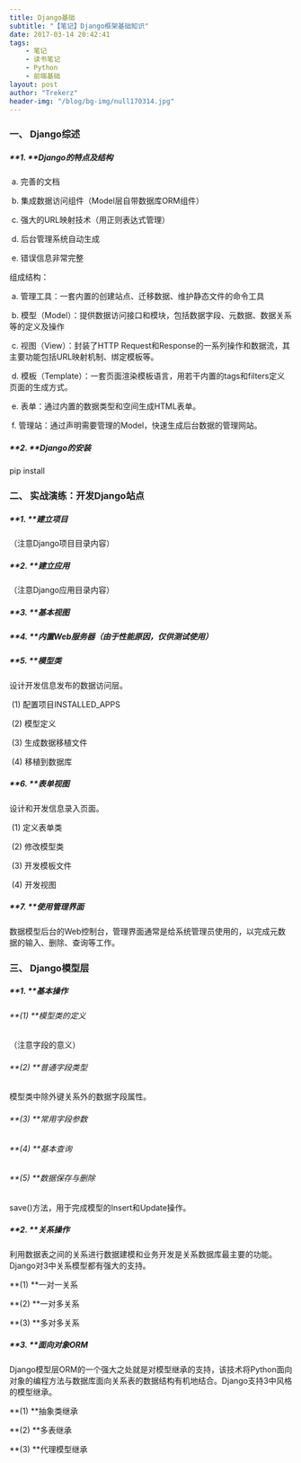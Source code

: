 ```yaml
---
title: Django基础
subtitle: "【笔记】Django框架基础知识"
date: 2017-03-14 20:42:41
tags: 
	- 笔记
	- 读书笔记
	- Python
	- 前端基础
layout: post
author: "Trekerz"
header-img: "/blog/bg-img/null170314.jpg"
---
```




### **一、  Django综述**

##### **1.    **Django的特点及结构

​	a.    完善的文档

​	b.    集成数据访问组件（Model层自带数据库ORM组件）

​	c.    强大的URL映射技术（用正则表达式管理）

​	d.    后台管理系统自动生成

​	e.    错误信息非常完整

组成结构：

​	a.    管理工具：一套内置的创建站点、迁移数据、维护静态文件的命令工具

​	b.    模型（Model）：提供数据访问接口和模块，包括数据字段、元数据、数据关系等的定义及操作

​	c.    视图（View）：封装了HTTP Request和Response的一系列操作和数据流，其主要功能包括URL映射机制、绑定模板等。

​	d.    模板（Template）：一套页面渲染模板语言，用若干内置的tags和filters定义页面的生成方式。

​	e.    表单：通过内置的数据类型和空间生成HTML表单。

​	f.     管理站：通过声明需要管理的Model，快速生成后台数据的管理网站。

##### **2.    **Django的安装

pip install

### **二、  实战演练：开发Django站点**

##### **1.    **建立项目

（注意Django项目目录内容）

##### **2.    **建立应用

（注意Django应用目录内容）

##### **3.    **基本视图

##### **4.    **内置Web服务器（由于性能原因，仅供测试使用）

##### **5.    **模型类

设计开发信息发布的数据访问层。

​	(1)  配置项目INSTALLED_APPS

​	(2)  模型定义

​	(3)  生成数据移植文件

​	(4)  移植到数据库

##### **6.    **表单视图

设计和开发信息录入页面。

​	(1)  定义表单类

​	(2)  修改模型类

​	(3)  开发模板文件

​	(4)  开发视图

##### **7.    **使用管理界面

数据模型后台的Web控制台，管理界面通常是给系统管理员使用的，以完成元数据的输入、删除、查询等工作。

### **三、  Django模型层**

##### **1.    **基本操作

###### **(1)  **模型类的定义

（注意字段的意义）

###### **(2)  **普通字段类型

模型类中除外键关系外的数据字段属性。

###### **(3)  **常用字段参数

###### **(4)  **基本查询

###### **(5)  **数据保存与删除

save()方法，用于完成模型的Insert和Update操作。

##### **2.    **关系操作

​        利用数据表之间的关系进行数据建模和业务开发是关系数据库最主要的功能。Django对3中关系模型都有强大的支持。

**(1)  **一对一关系

**(2)  **一对多关系

**(3)  **多对多关系

##### **3.    **面向对象ORM

​        Django模型层ORM的一个强大之处就是对模型继承的支持，该技术将Python面向对象的编程方法与数据库面向关系表的数据结构有机地结合。Django支持3中风格的模型继承。

**(1)  **抽象类继承

**(2)  **多表继承

**(3)  **代理模型继承

<br/>

<br/>